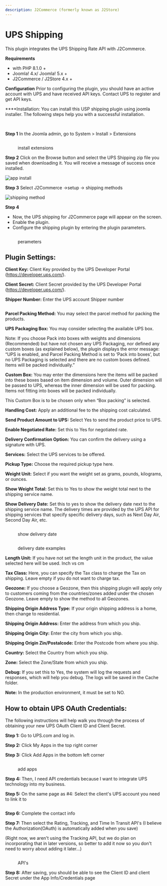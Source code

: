 ```yaml
---
description: J2Commerce (formerly known as J2Store)
---
```


# UPS Shipping

This plugin integrates the UPS Shipping Rate API with J2Commerce.

**Requirements**

* with PHP 8.1.0 +
* Joomla! 4.x/ Joomla! 5.x +
* J2Commerce / J2Store 4.x +**‌**

**Configuration** Prior to configuring the plugin, you should have an active account with UPS and have received API keys. Contact UPS to register and get API keys.

**‌**Installation: You can install this USP shipping plugin using joomla installer. The following steps help you with a successful installation.

‌

**Step 1** In the Joomla admin, go to System > Install > Extensions

<figure><img src="../.gitbook/assets/app install1 (1) (1).webp" alt=""><figcaption><p>install extensions</p></figcaption></figure>

**Step 2** Click on the Browse button and select the UPS Shipping zip file you saved when downloading it. You will receive a message of success once installed.

![app install](../.gitbook/assets/ups-download.webp)

**Step 3** Select J2Commerce ->setup -> shipping methods

![shipping method](<../.gitbook/assets/ups-setup-shipping (2).webp>)

**Step 4**

* Now, the UPS shipping for J2Commerce page will appear on the screen.
* Enable the plugin.
* Configure the shipping plugin by entering the plugin parameters.

<figure><img src="../.gitbook/assets/ups-perameters2.webp" alt=""><figcaption><p>perameters</p></figcaption></figure>

## Plugin Settings:

**Client Key:** Client Key provided by the UPS Developer Portal (https://developer.ups.com/).

**Client Secret:** Client Secret provided by the UPS Developer Portal  (https://developer.ups.com/).

‌**Shipper Number:** Enter the UPS account Shipper number

<figure><img src="../.gitbook/assets/ups-perameters1 (1).webp" alt=""><figcaption></figcaption></figure>

‌**Parcel Packing Method:** You may select the parcel method for packing the products.

‌**UPS Packaging Box:** You may consider selecting the available UPS box.

Note: If you choose Pack into boxes with weights and dimensions (Recommended) but have not chosen any UPS Packaging, nor defined any custom boxes (as explained below), the plugin displays the error message: “UPS is enabled, and Parcel Packing Method is set to ‘Pack into boxes’, but no UPS Packaging is selected and there are no custom boxes defined. Items will be packed individually.”

‌**Custom Box:** You may enter the dimensions here the items will be packed into these boxes based on item dimension and volume. Outer dimension will be passed to UPS, whereas the inner dimension will be used for packing. Items not fitting into boxes will be packed individually.

This Custom Box is to be chosen only when “Box packing” is selected.

‌**Handling Cost:** Apply an additional fee to the shipping cost calculated.

‌**Send Product Amount to UPS:** Select Yes to send the product price to UPS.

‌‌**Enable Negotiated Rate:** Set this to Yes for negotiated rate.

‌**Delivery Confirmation Option:** You can confirm the delivery using a signature with UPS.

‌**Services:** Select the UPS services to be offered.

‌**Pickup Type:** Choose the required pickup type here.‌

‌**Weight Unit:** Select if you want the weight set as grams, pounds, kilograms, or ounces.

‌**Show Weight Total:** Set this to Yes to show the weight total next to the shipping service name.

**Show Delivery Date:** Set this to yes to show the delivery date next to the shipping service name. The delivery times are provided by the UPS API for shipping services that specify specific delivery days, such as Next Day Air, Second Day Air, etc.

<figure><img src="../.gitbook/assets/ups-perameters4.webp" alt=""><figcaption><p>show delivery date</p></figcaption></figure>

<figure><img src="../.gitbook/assets/ups-perameters5 (2).webp" alt=""><figcaption><p>delivery date examples</p></figcaption></figure>

‌**Length Unit:** If you have not set the length unit in the product, the value selected here will be used. Inch vs cm

**Tax Class:** Here, you can specify the Tax class to charge the Tax on shipping. Leave empty if you do not want to charge tax.

‌**Geozone:** If you choose a Geozone, then this shipping plugin will apply only to customers coming from the countries/zones added under the chosen Geozone. Leave empty to show the method to all Geozones.

**Shipping Origin Address Type:** If your origin shipping address is a home, then change to residential.

‌‌**Shipping Origin Address:** Enter the address from which you ship.

‌**Shipping Origin City:** Enter the city from which you ship.

‌**Shipping Origin Zin/Postalcode:** Enter the Postcode from where you ship.

‌**Country:** Select the Country from which you ship.

**‌Zone:** Select the Zone/State from which you ship.

**Debug:** If you set this to Yes, the system will log the requests and responses, which will help you debug. The logs will be saved in the Cache folder.

**Note:** In the production environment, it must be set to NO.

## How to obtain UPS OAuth Credentials:

The following instructions will help walk you through the process of obtaining your new UPS OAuth Client ID and Client Secret.&#x20;

**Step 1:** Go to UPS.com and log in.

**Step 2:** Click My Apps in the top right corner

**Step 3:** Click Add Apps in the bottom left corner

<figure><img src="../.gitbook/assets/ups-add-apps.webp" alt=""><figcaption><p>add apps</p></figcaption></figure>

**Step 4:** Then, I need API credentials because I want to integrate UPS technology into my business.

**Step 5:** On the same page as #4: Select the client's UPS account you need to link it to

<figure><img src="../.gitbook/assets/ups-add-account.webp" alt=""><figcaption></figcaption></figure>

**Step 6:** Complete the contact info

**Step 7:** Then select the Rating, Tracking, and Time In Transit API's (I believe the Authorization(OAuth) is automatically added when you save)

(Right now, we aren't using the Tracking API, but we do plan on incorporating that in later versions, so better to add it now so you don't need to worry about adding it later...)

<figure><img src="../.gitbook/assets/ups-api.webp" alt=""><figcaption><p>API's</p></figcaption></figure>

**Step 8:** After saving, you should be able to see the Client ID and client Secret under the App Info/Credentials page

<figure><img src="../.gitbook/assets/ups-approval.webp" alt=""><figcaption></figcaption></figure>
